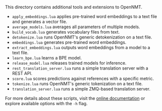 This directory contains additional tools and extensions to OpenNMT.

* `apply_embeddings.lua` applies pre-trained word embeddings to a text file and generates a vector file.
* `average_models.lua` averages all parameters of multiple models.
* `build_vocab.lua` generates vocabulary files from text.
* `detokenize.lua` runs OpenNMT's generic detokenization on a text file.
* `embeddings.lua` generates pre-trained word embeddings.
* `extract_embeddings.lua` outputs word embeddings from a model to a text file.
* `learn_bpe.lua` learns a BPE model.
* `release_model.lua` releases trained models for inference.
* `rest_translation_server.lua` runs a simple translation server with a REST API.
* `score.lua` scores predictions against references with a specific metric.
* `tokenize.lua` runs OpenNMT's generic tokenization on a text file.
* `translation_server.lua` runs a simple ZMQ-based translation server.

For more details about these scripts, visit the [online documentation](http://opennmt.net/OpenNMT/) or explore available options with the `-h` flag.
